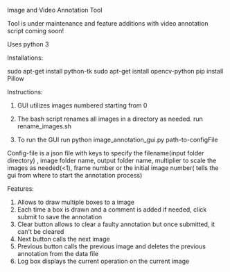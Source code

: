Image and Video Annotation Tool

Tool is under maintenance and feature additions with video annotation script coming soon!

Uses python 3

Installations:

sudo apt-get install python-tk
sudo apt-get isntall opencv-python
pip install Pillow


Instructions:

1. GUI utilizes images numbered starting from 0

2. The bash script renames all images in a directory as needed.
   run rename_images.sh

3. To run the GUI
   run python image_annotation_gui.py path-to-configFile

Config-file is a json file with keys to specify the filename(input folder directory) , image folder name, output folder name, multiplier to scale the images as needed(<1), frame number or the initial image number( tells the gui from where to start the annotation process)

Features:

1. Allows to draw multiple boxes to a image
2. Each time a box is drawn and a comment is added if needed, click submit to save the annotation
3. Clear button allows to clear a faulty annotation but once submitted, it can't be cleared
4. Next button calls the next image
5. Previous button calls the previous image and deletes the previous annotation from the data file
4. Log box displays the current operation on the current image


